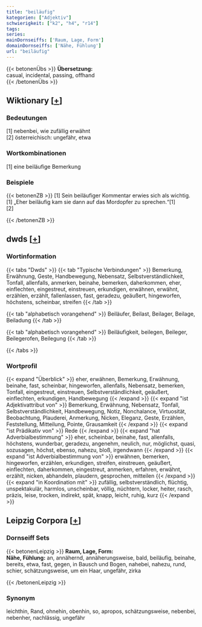 ```yaml
---
title: "beiläufig"
kategorien: ["Adjektiv"]
schwierigkeit: ["k2", "h4", "r14"]
tags:
series:
mainDornseiffs: ['Raum, Lage, Form']
domainDornseiffs: ['Nähe, Fühlung']
url: "beiläufig"
---
```


{{< betonenÜbs >}}
**Übersetzung:**  
casual, incidental, passing, offhand  
{{< /betonenÜbs >}}

## Wiktionary [[+](https://de.wiktionary.org/wiki/beiläufig)]

### Bedeutungen
[1] nebenbei, wie zufällig erwähnt  
[2] österreichisch: ungefähr, etwa  

### Wortkombinationen
[1] eine beiläufige Bemerkung  

### Beispiele
{{< betonenZB >}}
[1] Sein beiläufiger Kommentar erwies sich als wichtig.  
[1] „Eher beiläufig kam sie dann auf das Mordopfer zu sprechen.“[1]  
[2]  

{{< /betonenZB >}}


## dwds [[+](https://www.dwds.de/wb/beiläufig)]

### Wortinformation
{{< tabs "Dwds" >}}
{{< tab "Typische Verbindungen" >}}
Bemerkung, Erwähnung, Geste, Handbewegung, Nebensatz, Selbstverständlichkeit, Tonfall, allenfalls, anmerken, beinahe, bemerken, daherkommen, eher, einflechten, eingestreut, einstreuen, erkundigen, erwähnen, erwähnt, erzählen, erzählt, fallenlassen, fast, geradezu, geäußert, hingeworfen, höchstens, scheinbar, streifen
{{< /tab >}}

{{< tab "alphabetisch vorangehend" >}}
Beiläufer, Beilast, Beilager, Beilage, Beiladung
{{< /tab >}}

{{< tab "alphabetisch vorangehend" >}}
Beiläufigkeit, beilegen, Beileger, Beilegerofen, Beilegung
{{< /tab >}}

{{< /tabs >}}

### Wortprofil
{{< expand "Überblick" >}} eher, erwähnen, Bemerkung, Erwähnung, beinahe, fast, scheinbar, hingeworfen, allenfalls, Nebensatz, bemerken, Tonfall, eingestreut, einstreuen, Selbstverständlichkeit, geäußert, einflechten, erkundigen, Handbewegung {{< /expand >}}
{{< expand "ist Adjektivattribut von" >}} Bemerkung, Erwähnung, Nebensatz, Tonfall, Selbstverständlichkeit, Handbewegung, Notiz, Nonchalance, Virtuosität, Beobachtung, Plauderei, Anmerkung, Nicken, Eleganz, Geste, Erzählen, Feststellung, Mitteilung, Pointe, Grausamkeit {{< /expand >}}
{{< expand "ist Prädikativ von" >}} Rede {{< /expand >}}
{{< expand "hat Adverbialbestimmung" >}} eher, scheinbar, beinahe, fast, allenfalls, höchstens, wunderbar, geradezu, angenehm, neulich, nur, möglichst, quasi, sozusagen, höchst, ebenso, nahezu, bloß, irgendwann {{< /expand >}}
{{< expand "ist Adverbialbestimmung von" >}} erwähnen, bemerken, hingeworfen, erzählen, erkundigen, streifen, einstreuen, geäußert, einflechten, daherkommen, eingestreut, anmerken, erfahren, erwähnt, erzählt, nicken, abhandeln, plaudern, gesprochen, mitteilen {{< /expand >}}
{{< expand "in Koordination mit" >}} zufällig, selbstverständlich, flüchtig, unspektakulär, harmlos, unscheinbar, völlig, nüchtern, locker, heiter, rasch, präzis, leise, trocken, indirekt, spät, knapp, leicht, ruhig, kurz {{< /expand >}}

## Leipzig Corpora [[+](https://corpora.uni-leipzig.de/en/res?word=beiläufig&corpusId=deu_newscrawl-public_2018)]

### Dornseiff Sets
{{< betonenLeipzig >}}
**Raum, Lage, Form:**  
**Nähe, Fühlung:** an, annähernd, annäherungsweise, bald, beiläufig, beinahe, bereits, etwa, fast, gegen, in Bausch und Bogen, nahebei, nahezu, rund, schier, schätzungsweise, um ein Haar, ungefähr, zirka  

{{< /betonenLeipzig >}}

### Synonym
leichthin, Rand, ohnehin, obenhin, so, apropos, schätzungsweise, nebenbei, nebenher, nachlässig, ungefähr

